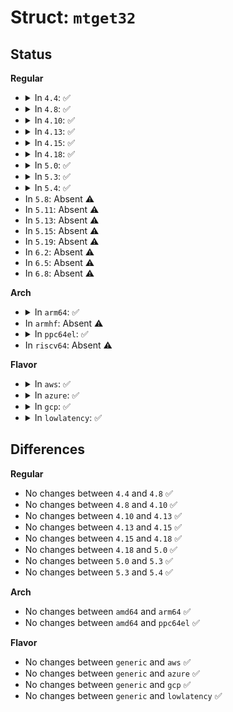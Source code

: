 # Struct: <code>mtget32</code>

## Status
<b>Regular</b>
<ul>
<li>
<details>
<summary>In <code>4.4</code>: ✅</summary>

```c
struct mtget32 {
    compat_long_t mt_type;
    compat_long_t mt_resid;
    compat_long_t mt_dsreg;
    compat_long_t mt_gstat;
    compat_long_t mt_erreg;
    compat_daddr_t mt_fileno;
    compat_daddr_t mt_blkno;
};
```
</details>
</li>
<li>
<details>
<summary>In <code>4.8</code>: ✅</summary>

```c
struct mtget32 {
    compat_long_t mt_type;
    compat_long_t mt_resid;
    compat_long_t mt_dsreg;
    compat_long_t mt_gstat;
    compat_long_t mt_erreg;
    compat_daddr_t mt_fileno;
    compat_daddr_t mt_blkno;
};
```
</details>
</li>
<li>
<details>
<summary>In <code>4.10</code>: ✅</summary>

```c
struct mtget32 {
    compat_long_t mt_type;
    compat_long_t mt_resid;
    compat_long_t mt_dsreg;
    compat_long_t mt_gstat;
    compat_long_t mt_erreg;
    compat_daddr_t mt_fileno;
    compat_daddr_t mt_blkno;
};
```
</details>
</li>
<li>
<details>
<summary>In <code>4.13</code>: ✅</summary>

```c
struct mtget32 {
    compat_long_t mt_type;
    compat_long_t mt_resid;
    compat_long_t mt_dsreg;
    compat_long_t mt_gstat;
    compat_long_t mt_erreg;
    compat_daddr_t mt_fileno;
    compat_daddr_t mt_blkno;
};
```
</details>
</li>
<li>
<details>
<summary>In <code>4.15</code>: ✅</summary>

```c
struct mtget32 {
    compat_long_t mt_type;
    compat_long_t mt_resid;
    compat_long_t mt_dsreg;
    compat_long_t mt_gstat;
    compat_long_t mt_erreg;
    compat_daddr_t mt_fileno;
    compat_daddr_t mt_blkno;
};
```
</details>
</li>
<li>
<details>
<summary>In <code>4.18</code>: ✅</summary>

```c
struct mtget32 {
    compat_long_t mt_type;
    compat_long_t mt_resid;
    compat_long_t mt_dsreg;
    compat_long_t mt_gstat;
    compat_long_t mt_erreg;
    compat_daddr_t mt_fileno;
    compat_daddr_t mt_blkno;
};
```
</details>
</li>
<li>
<details>
<summary>In <code>5.0</code>: ✅</summary>

```c
struct mtget32 {
    compat_long_t mt_type;
    compat_long_t mt_resid;
    compat_long_t mt_dsreg;
    compat_long_t mt_gstat;
    compat_long_t mt_erreg;
    compat_daddr_t mt_fileno;
    compat_daddr_t mt_blkno;
};
```
</details>
</li>
<li>
<details>
<summary>In <code>5.3</code>: ✅</summary>

```c
struct mtget32 {
    compat_long_t mt_type;
    compat_long_t mt_resid;
    compat_long_t mt_dsreg;
    compat_long_t mt_gstat;
    compat_long_t mt_erreg;
    compat_daddr_t mt_fileno;
    compat_daddr_t mt_blkno;
};
```
</details>
</li>
<li>
<details>
<summary>In <code>5.4</code>: ✅</summary>

```c
struct mtget32 {
    compat_long_t mt_type;
    compat_long_t mt_resid;
    compat_long_t mt_dsreg;
    compat_long_t mt_gstat;
    compat_long_t mt_erreg;
    compat_daddr_t mt_fileno;
    compat_daddr_t mt_blkno;
};
```
</details>
</li>
<li>
In <code>5.8</code>: Absent ⚠️
</li>
<li>
In <code>5.11</code>: Absent ⚠️
</li>
<li>
In <code>5.13</code>: Absent ⚠️
</li>
<li>
In <code>5.15</code>: Absent ⚠️
</li>
<li>
In <code>5.19</code>: Absent ⚠️
</li>
<li>
In <code>6.2</code>: Absent ⚠️
</li>
<li>
In <code>6.5</code>: Absent ⚠️
</li>
<li>
In <code>6.8</code>: Absent ⚠️
</li>
</ul>
<b>Arch</b>
<ul>
<li>
<details>
<summary>In <code>arm64</code>: ✅</summary>

```c
struct mtget32 {
    compat_long_t mt_type;
    compat_long_t mt_resid;
    compat_long_t mt_dsreg;
    compat_long_t mt_gstat;
    compat_long_t mt_erreg;
    compat_daddr_t mt_fileno;
    compat_daddr_t mt_blkno;
};
```
</details>
</li>
<li>
In <code>armhf</code>: Absent ⚠️
</li>
<li>
<details>
<summary>In <code>ppc64el</code>: ✅</summary>

```c
struct mtget32 {
    compat_long_t mt_type;
    compat_long_t mt_resid;
    compat_long_t mt_dsreg;
    compat_long_t mt_gstat;
    compat_long_t mt_erreg;
    compat_daddr_t mt_fileno;
    compat_daddr_t mt_blkno;
};
```
</details>
</li>
<li>
In <code>riscv64</code>: Absent ⚠️
</li>
</ul>
<b>Flavor</b>
<ul>
<li>
<details>
<summary>In <code>aws</code>: ✅</summary>

```c
struct mtget32 {
    compat_long_t mt_type;
    compat_long_t mt_resid;
    compat_long_t mt_dsreg;
    compat_long_t mt_gstat;
    compat_long_t mt_erreg;
    compat_daddr_t mt_fileno;
    compat_daddr_t mt_blkno;
};
```
</details>
</li>
<li>
<details>
<summary>In <code>azure</code>: ✅</summary>

```c
struct mtget32 {
    compat_long_t mt_type;
    compat_long_t mt_resid;
    compat_long_t mt_dsreg;
    compat_long_t mt_gstat;
    compat_long_t mt_erreg;
    compat_daddr_t mt_fileno;
    compat_daddr_t mt_blkno;
};
```
</details>
</li>
<li>
<details>
<summary>In <code>gcp</code>: ✅</summary>

```c
struct mtget32 {
    compat_long_t mt_type;
    compat_long_t mt_resid;
    compat_long_t mt_dsreg;
    compat_long_t mt_gstat;
    compat_long_t mt_erreg;
    compat_daddr_t mt_fileno;
    compat_daddr_t mt_blkno;
};
```
</details>
</li>
<li>
<details>
<summary>In <code>lowlatency</code>: ✅</summary>

```c
struct mtget32 {
    compat_long_t mt_type;
    compat_long_t mt_resid;
    compat_long_t mt_dsreg;
    compat_long_t mt_gstat;
    compat_long_t mt_erreg;
    compat_daddr_t mt_fileno;
    compat_daddr_t mt_blkno;
};
```
</details>
</li>
</ul>

## Differences
<b>Regular</b>
<ul>
<li>
No changes between <code>4.4</code> and <code>4.8</code> ✅
</li>
<li>
No changes between <code>4.8</code> and <code>4.10</code> ✅
</li>
<li>
No changes between <code>4.10</code> and <code>4.13</code> ✅
</li>
<li>
No changes between <code>4.13</code> and <code>4.15</code> ✅
</li>
<li>
No changes between <code>4.15</code> and <code>4.18</code> ✅
</li>
<li>
No changes between <code>4.18</code> and <code>5.0</code> ✅
</li>
<li>
No changes between <code>5.0</code> and <code>5.3</code> ✅
</li>
<li>
No changes between <code>5.3</code> and <code>5.4</code> ✅
</li>
</ul>
<b>Arch</b>
<ul>
<li>
No changes between <code>amd64</code> and <code>arm64</code> ✅
</li>
<li>
No changes between <code>amd64</code> and <code>ppc64el</code> ✅
</li>
</ul>
<b>Flavor</b>
<ul>
<li>
No changes between <code>generic</code> and <code>aws</code> ✅
</li>
<li>
No changes between <code>generic</code> and <code>azure</code> ✅
</li>
<li>
No changes between <code>generic</code> and <code>gcp</code> ✅
</li>
<li>
No changes between <code>generic</code> and <code>lowlatency</code> ✅
</li>
</ul>
